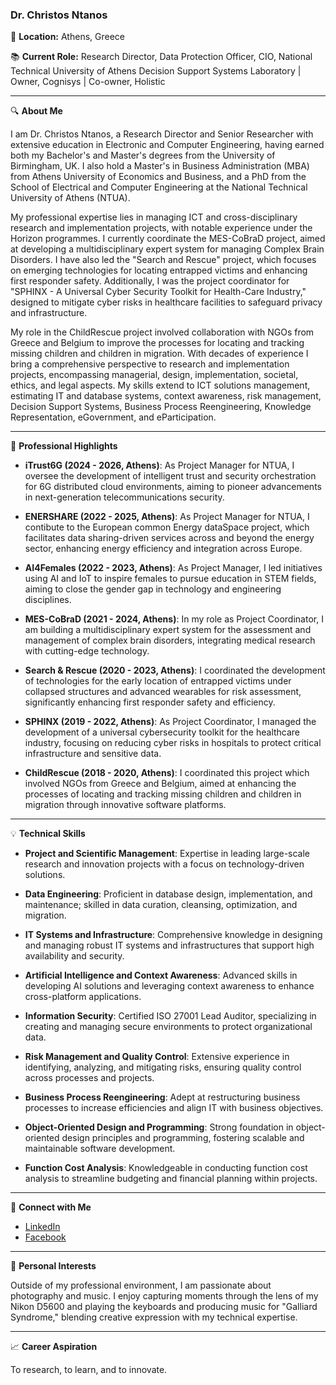### Dr. Christos Ntanos

📍 **Location:** Athens, Greece

📚 **Current Role:** Research Director, Data Protection Officer, CIO, National Technical University of Athens Decision Support Systems Laboratory | Owner, Cognisys | Co-owner, Holistic

---

🔍 **About Me**

I am Dr. Christos Ntanos, a Research Director and Senior Researcher with extensive education in Electronic and Computer Engineering, having earned both my Bachelor's and Master's degrees from the University of Birmingham, UK. I also hold a Master's in Business Administration (MBA) from Athens University of Economics and Business, and a PhD from the School of Electrical and Computer Engineering at the National Technical University of Athens (NTUA).

My professional expertise lies in managing ICT and cross-disciplinary research and implementation projects, with notable experience under the Horizon programmes. I currently coordinate the MES-CoBraD project, aimed at developing a multidisciplinary expert system for managing Complex Brain Disorders. I have also led the "Search and Rescue" project, which focuses on emerging technologies for locating entrapped victims and enhancing first responder safety. Additionally, I was the project coordinator for "SPHINX - A Universal Cyber Security Toolkit for Health-Care Industry," designed to mitigate cyber risks in healthcare facilities to safeguard privacy and infrastructure.

My role in the ChildRescue project involved collaboration with NGOs from Greece and Belgium to improve the processes for locating and tracking missing children and children in migration. With decades of experience I bring a comprehensive perspective to research and implementation projects, encompassing managerial, design, implementation, societal, ethics, and legal aspects. My skills extend to ICT solutions management, estimating IT and database systems, context awareness, risk management, Decision Support Systems, Business Process Reengineering, Knowledge Representation, eGovernment, and eParticipation.

---

🌟 **Professional Highlights**

- **iTrust6G (2024 - 2026, Athens)**: As Project Manager for NTUA, I oversee the development of intelligent trust and security orchestration for 6G distributed cloud environments, aiming to pioneer advancements in next-generation telecommunications security.

- **ENERSHARE (2022 - 2025, Athens)**: As Project Manager for NTUA, I contibute to the European common Energy dataSpace project, which facilitates data sharing-driven services across and beyond the energy sector, enhancing energy efficiency and integration across Europe.

- **AI4Females (2022 - 2023, Athens)**: As Project Manager, I led initiatives using AI and IoT to inspire females to pursue education in STEM fields, aiming to close the gender gap in technology and engineering disciplines.

- **MES-CoBraD (2021 - 2024, Athens)**: In my role as Project Coordinator, I am building a multidisciplinary expert system for the assessment and management of complex brain disorders, integrating medical research with cutting-edge technology.

- **Search & Rescue (2020 - 2023, Athens)**: I coordinated the development of technologies for the early location of entrapped victims under collapsed structures and advanced wearables for risk assessment, significantly enhancing first responder safety and efficiency.

- **SPHINX (2019 - 2022, Athens)**: As Project Coordinator, I managed the development of a universal cybersecurity toolkit for the healthcare industry, focusing on reducing cyber risks in hospitals to protect critical infrastructure and sensitive data.

- **ChildRescue (2018 - 2020, Athens)**: I coordinated this project which involved NGOs from Greece and Belgium, aimed at enhancing the processes of locating and tracking missing children and children in migration through innovative software platforms.

---

💡 **Technical Skills**

- **Project and Scientific Management**: Expertise in leading large-scale research and innovation projects with a focus on technology-driven solutions.

- **Data Engineering**: Proficient in database design, implementation, and maintenance; skilled in data curation, cleansing, optimization, and migration.

- **IT Systems and Infrastructure**: Comprehensive knowledge in designing and managing robust IT systems and infrastructures that support high availability and security.

- **Artificial Intelligence and Context Awareness**: Advanced skills in developing AI solutions and leveraging context awareness to enhance cross-platform applications.

- **Information Security**: Certified ISO 27001 Lead Auditor, specializing in creating and managing secure environments to protect organizational data.

- **Risk Management and Quality Control**: Extensive experience in identifying, analyzing, and mitigating risks, ensuring quality control across processes and projects.

- **Business Process Reengineering**: Adept at restructuring business processes to increase efficiencies and align IT with business objectives.

- **Object-Oriented Design and Programming**: Strong foundation in object-oriented design principles and programming, fostering scalable and maintainable software development.

- **Function Cost Analysis**: Knowledgeable in conducting function cost analysis to streamline budgeting and financial planning within projects.


---

🔗 **Connect with Me**

- [LinkedIn](https://www.linkedin.com/in/cntanos/)
- [Facebook](https://www.facebook.com/GlueR)

---

🎨 **Personal Interests**

Outside of my professional environment, I am passionate about photography and music. I enjoy capturing moments through the lens of my Nikon D5600 and playing the keyboards and producing music for "Galliard Syndrome," blending creative expression with my technical expertise.

---

📈 **Career Aspiration**

To research, to learn, and to innovate.

